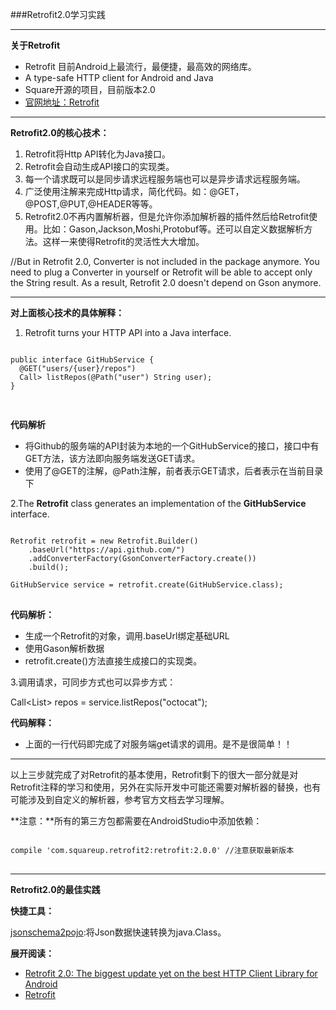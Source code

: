 ###Retrofit2.0学习实践

----
**关于Retrofit**

-  Retrofit 目前Android上最流行，最便捷，最高效的网络库。
-  A type-safe HTTP client for Android and Java
-  Square开源的项目，目前版本2.0
-  [官网地址：Retrofit](http://square.github.io/retrofit/)
- ---

**Retrofit2.0的核心技术：**

1.  Retrofit将Http API转化为Java接口。
2.  Retrofit会自动生成API接口的实现类。
3.  每一个请求既可以是同步请求远程服务端也可以是异步请求远程服务端。
4.  广泛使用注解来完成Http请求，简化代码。如：@GET，@POST,@PUT,@HEADER等等。
5.  Retrofit2.0不再内置解析器，但是允许你添加解析器的插件然后给Retrofit使用。比如：Gason,Jackson,Moshi,Protobuf等。还可以自定义数据解析方法。这样一来使得Retrofit的灵活性大大增加。
 
  //But in Retrofit 2.0, Converter is not included in the package anymore. You need to plug a Converter in yourself or Retrofit will be able to accept only the String result. As a result, Retrofit 2.0 doesn't depend on Gson anymore.
 
---
**对上面核心技术的具体解释：**

1.  Retrofit turns your HTTP API into a Java interface.
<pre>
<code>
public interface GitHubService {
  @GET("users/{user}/repos")
  Call<List<Repo>> listRepos(@Path("user") String user);
}

</code>
</pre>
**代码解析**

-  将Github的服务端的API封装为本地的一个GitHubService的接口，接口中有GET方法，该方法即向服务端发送GET请求。
-  使用了@GET的注解，@Path注解，前者表示GET请求，后者表示在当前目录下


2.The **Retrofit** class generates an implementation of the **GitHubService** interface. 
<pre>
<code>
Retrofit retrofit = new Retrofit.Builder()
    .baseUrl("https://api.github.com/")
	.addConverterFactory(GsonConverterFactory.create()) 
    .build();

GitHubService service = retrofit.create(GitHubService.class);
</code>
</pre>
**代码解析：**

-  生成一个Retrofit的对象，调用.baseUrl绑定基础URL
-  使用Gason解析数据
-  retrofit.create()方法直接生成接口的实现类。

3.调用请求，可同步方式也可以异步方式：

Call<List<Repo>> repos = service.listRepos("octocat");


**代码解释：**

-  上面的一行代码即完成了对服务端get请求的调用。是不是很简单！！

---
以上三步就完成了对Retrofit的基本使用，Retrofit剩下的很大一部分就是对Retrofit注释的学习和使用，另外在实际开发中可能还需要对解析器的替换，也有可能涉及到自定义的解析器，参考官方文档去学习理解。

**注意：**所有的第三方包都需要在AndroidStudio中添加依赖：
<pre>
<code>
compile 'com.squareup.retrofit2:retrofit:2.0.0' //注意获取最新版本
</code>
</pre>

---

**Retrofit2.0的最佳实践**

**快捷工具：**

[jsonschema2pojo](http://www.jsonschema2pojo.org/):将Json数据快速转换为java.Class。

**展开阅读：**

-  [Retrofit 2.0: The biggest update yet on the best HTTP Client Library for Android](http://inthecheesefactory.com/blog/retrofit-2.0/en)
-  [Retrofit](http://www.jianshu.com/p/1ef0ba0bccc6)